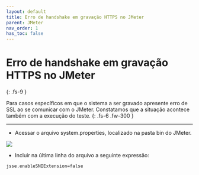 ```yaml
---
layout: default
title: Erro de handshake em gravação HTTPS no JMeter
parent: JMeter
nav_order: 1
has_toc: false
---
```


# Erro de handshake em gravação HTTPS no JMeter 
{: .fs-9 }

Para casos específicos em que o sistema a ser gravado apresente erro de SSL ao se comunicar com o JMeter. Constatamos que a situação acontece também com a execução do teste.
{: .fs-6 .fw-300 }

---

- Acessar o arquivo system.properties, localizado na pasta bin do JMeter.

![](https://prnt.sc/wjqxu_kD5Vhj)

- Incluir na última linha do arquivo a seguinte expressão:

```
jsse.enableSNIExtension=false
```
